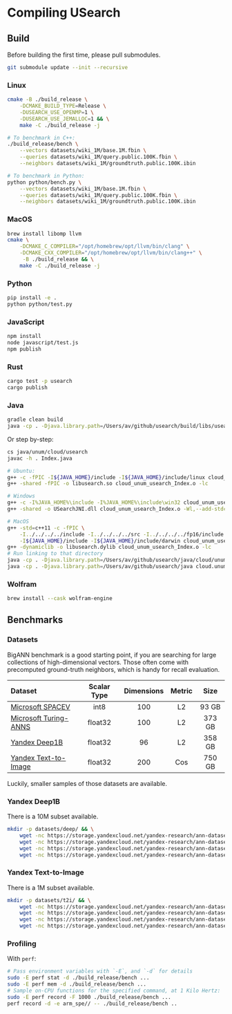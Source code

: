# Compiling USearch

## Build

Before building the first time, please pull submodules.

```sh
git submodule update --init --recursive
```

### Linux

```sh
cmake -B ./build_release \
    -DCMAKE_BUILD_TYPE=Release \
    -DUSEARCH_USE_OPENMP=1 \
    -DUSEARCH_USE_JEMALLOC=1 && \
    make -C ./build_release -j

# To benchmark in C++:
./build_release/bench \
    --vectors datasets/wiki_1M/base.1M.fbin \
    --queries datasets/wiki_1M/query.public.100K.fbin \
    --neighbors datasets/wiki_1M/groundtruth.public.100K.ibin

# To benchmark in Python:
python python/bench.py \
    --vectors datasets/wiki_1M/base.1M.fbin \
    --queries datasets/wiki_1M/query.public.100K.fbin \
    --neighbors datasets/wiki_1M/groundtruth.public.100K.ibin
```

### MacOS

```sh
brew install libomp llvm
cmake \
    -DCMAKE_C_COMPILER="/opt/homebrew/opt/llvm/bin/clang" \
    -DCMAKE_CXX_COMPILER="/opt/homebrew/opt/llvm/bin/clang++" \
     -B ./build_release && \
    make -C ./build_release -j 
```

### Python

```sh
pip install -e .
python python/test.py
```

### JavaScript

```sh
npm install
node javascript/test.js
npm publish
```

### Rust

```sh
cargo test -p usearch
cargo publish
```

### Java

```sh
gradle clean build
java -cp . -Djava.library.path=/Users/av/github/usearch/build/libs/usearch/shared java/cloud/unum/usearch/Index.java
```

Or step by-step:

```sh
cs java/unum/cloud/usearch
javac -h . Index.java

# Ubuntu:
g++ -c -fPIC -I${JAVA_HOME}/include -I${JAVA_HOME}/include/linux cloud_unum_usearch_Index.cpp -o cloud_unum_usearch_Index.o
g++ -shared -fPIC -o libusearch.so cloud_unum_usearch_Index.o -lc

# Windows
g++ -c -I%JAVA_HOME%\include -I%JAVA_HOME%\include\win32 cloud_unum_usearch_Index.cpp -o cloud_unum_usearch_Index.o
g++ -shared -o USearchJNI.dll cloud_unum_usearch_Index.o -Wl,--add-stdcall-alias

# MacOS
g++ -std=c++11 -c -fPIC \
    -I../../../../include -I../../../../src -I../../../../fp16/include -I../../../../simsimd/include \
    -I${JAVA_HOME}/include -I${JAVA_HOME}/include/darwin cloud_unum_usearch_Index.cpp -o cloud_unum_usearch_Index.o
g++ -dynamiclib -o libusearch.dylib cloud_unum_usearch_Index.o -lc
# Run linking to that directory
java -cp . -Djava.library.path=/Users/av/github/usearch/java/cloud/unum/usearch/ Index.java
java -cp . -Djava.library.path=/Users/av/github/usearch/java cloud.unum.usearch.Index
```

### Wolfram

```sh
brew install --cask wolfram-engine
```

## Benchmarks

### Datasets

BigANN benchmark is a good starting point, if you are searching for large collections of high-dimensional vectors.
Those often come with precomputed ground-truth neighbors, which is handy for recall evaluation.

| Dataset                         | Scalar Type | Dimensions | Metric |  Size  |
| :------------------------------ | :---------: | :--------: | :----: | :----: |
| [Microsoft SPACEV][spacev]      |    int8     |    100     |   L2   | 93 GB  |
| [Microsoft Turing-ANNS][turing] |   float32   |    100     |   L2   | 373 GB |
| [Yandex Deep1B][deep]           |   float32   |     96     |   L2   | 358 GB |
| [Yandex Text-to-Image][t2i]     |   float32   |    200     |  Cos   | 750 GB |

Luckily, smaller samples of those datasets are available.

[spacev]: https://github.com/microsoft/SPTAG/tree/main/datasets/SPACEV1B
[turing]: https://learning2hash.github.io/publications/microsoftturinganns1B/
[t2i]: https://research.yandex.com/blog/benchmarks-for-billion-scale-similarity-search
[deep]: https://research.yandex.com/blog/benchmarks-for-billion-scale-similarity-search

### Yandex Deep1B

There is a 10M subset available.

```sh
mkdir -p datasets/deep/ && \
    wget -nc https://storage.yandexcloud.net/yandex-research/ann-datasets/DEEP/base.1B.fbin -P datasets/deep_1B/ &&
    wget -nc https://storage.yandexcloud.net/yandex-research/ann-datasets/DEEP/base.10M.fbin -P datasets/deep_1B/ &&
    wget -nc https://storage.yandexcloud.net/yandex-research/ann-datasets/DEEP/query.public.10K.fbin -P datasets/deep_1B/ &&
    wget -nc https://storage.yandexcloud.net/yandex-research/ann-datasets/DEEP/groundtruth.public.10K.ibin -P datasets/deep_1B/
```

### Yandex Text-to-Image

There is a 1M subset available.

```sh
mkdir -p datasets/t2i/ && \
    wget -nc https://storage.yandexcloud.net/yandex-research/ann-datasets/T2I/base.1B.fbin -P datasets/t2i_1B/ &&
    wget -nc https://storage.yandexcloud.net/yandex-research/ann-datasets/T2I/base.1M.fbin -P datasets/t2i_1B/ &&
    wget -nc https://storage.yandexcloud.net/yandex-research/ann-datasets/T2I/query.public.100K.fbin -P datasets/t2i_1B/ &&
    wget -nc https://storage.yandexcloud.net/yandex-research/ann-datasets/T2I/groundtruth.public.100K.ibin -P datasets/t2i_1B/
```

### Profiling

With `perf`:

```sh
# Pass environment variables with `-E`, and `-d` for details
sudo -E perf stat -d ./build_release/bench ...
sudo -E perf mem -d ./build_release/bench ...
# Sample on-CPU functions for the specified command, at 1 Kilo Hertz:
sudo -E perf record -F 1000 ./build_release/bench ...
perf record -d -e arm_spe// -- ./build_release/bench ..
```

